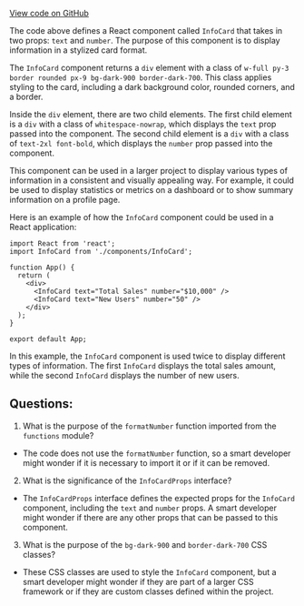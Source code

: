 [View code on GitHub](zoo-labs/zoo/blob/master/core/src/features/analytics/Bar/InfoCard.tsx)

The code above defines a React component called `InfoCard` that takes in two props: `text` and `number`. The purpose of this component is to display information in a stylized card format. 

The `InfoCard` component returns a `div` element with a class of `w-full py-3 border rounded px-9 bg-dark-900 border-dark-700`. This class applies styling to the card, including a dark background color, rounded corners, and a border. 

Inside the `div` element, there are two child elements. The first child element is a `div` with a class of `whitespace-nowrap`, which displays the `text` prop passed into the component. The second child element is a `div` with a class of `text-2xl font-bold`, which displays the `number` prop passed into the component. 

This component can be used in a larger project to display various types of information in a consistent and visually appealing way. For example, it could be used to display statistics or metrics on a dashboard or to show summary information on a profile page. 

Here is an example of how the `InfoCard` component could be used in a React application:

```
import React from 'react';
import InfoCard from './components/InfoCard';

function App() {
  return (
    <div>
      <InfoCard text="Total Sales" number="$10,000" />
      <InfoCard text="New Users" number="50" />
    </div>
  );
}

export default App;
```

In this example, the `InfoCard` component is used twice to display different types of information. The first `InfoCard` displays the total sales amount, while the second `InfoCard` displays the number of new users.
## Questions: 
 1. What is the purpose of the `formatNumber` function imported from the `functions` module?
- The code does not use the `formatNumber` function, so a smart developer might wonder if it is necessary to import it or if it can be removed.

2. What is the significance of the `InfoCardProps` interface?
- The `InfoCardProps` interface defines the expected props for the `InfoCard` component, including the `text` and `number` props. A smart developer might wonder if there are any other props that can be passed to this component.

3. What is the purpose of the `bg-dark-900` and `border-dark-700` CSS classes?
- These CSS classes are used to style the `InfoCard` component, but a smart developer might wonder if they are part of a larger CSS framework or if they are custom classes defined within the project.